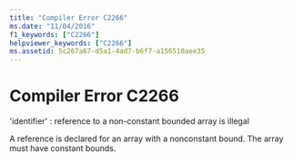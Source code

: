 ```yaml
---
title: "Compiler Error C2266"
ms.date: "11/04/2016"
f1_keywords: ["C2266"]
helpviewer_keywords: ["C2266"]
ms.assetid: 5c267a67-d5a1-4ad7-b6f7-a156510aee35
---
```

# Compiler Error C2266

'identifier' : reference to a non-constant bounded array is illegal

A reference is declared for an array with a nonconstant bound. The array must have constant bounds.
